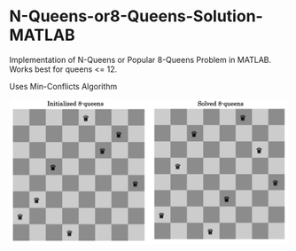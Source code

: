 # N-Queens-or8-Queens-Solution-MATLAB
Implementation of N-Queens or Popular 8-Queens Problem in MATLAB. Works best for queens &lt;= 12.

Uses Min-Conflicts Algorithm

![](8q.jpg)
